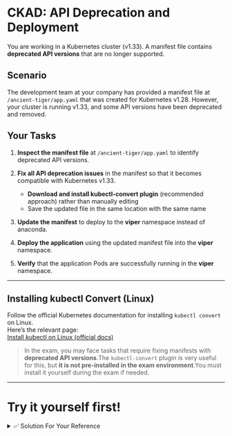 # CKAD: API Deprecation and Deployment

You are working in a Kubernetes cluster (v1.33). A manifest file contains **deprecated API versions** that are no longer supported.

## Scenario
The development team at your company has provided a manifest file at `/ancient-tiger/app.yaml` that was created for Kubernetes v1.28. However, your cluster is running v1.33, and some API versions have been deprecated and removed.

## Your Tasks

1. **Inspect the manifest file** at `/ancient-tiger/app.yaml` to identify deprecated API versions.

2. **Fix all API deprecation issues** in the manifest so that it becomes compatible with Kubernetes v1.33.
   - **Download and install kubectl-convert plugin** (recommended approach) rather than manually editing
   - Save the updated file in the same location with the same name

3. **Update the manifest** to deploy to the **viper** namespace instead of anaconda.

4. **Deploy the application** using the updated manifest file into the **viper** namespace.

6. **Verify** that the application Pods are successfully running in the **viper** namespace.

---

## Installing kubectl Convert (Linux)

Follow the official Kubernetes documentation for installing `kubectl convert` on Linux.  
Here’s the relevant page:  
[Install kubectl on Linux (official docs)](https://kubernetes.io/docs/tasks/tools/install-kubectl-linux/)  

> In the exam, you may face tasks that require fixing manifests with **deprecated API versions**.The `kubectl-convert` plugin is very useful for this, but **it is not pre-installed in the exam environment**.You must install it yourself during the exam if needed.

---

# Try it yourself first!

<details><summary>✅ Solution For Your Reference</summary>

```bash
# Step 1: Inspect the current manifest
cat /ancient-tiger/app.yaml

# Check available API versions
kubectl api-versions | grep apps

# Step 2: Use kubectl-convert to automatically fix deprecated APIs
# apps/v1beta1 is deprecated, convert to apps/v1
# kubectl-convert automatically adds required fields like selector
kubectl-convert -f /ancient-tiger/app.yaml --output-version apps/v1

# Step 3: Create the viper namespace
kubectl create namespace viper

# Step 4: Convert and save the manifest with namespace change
kubectl-convert -f /ancient-tiger/app.yaml --output-version apps/v1 | \
  sed 's/namespace: anaconda/namespace: viper/g' > /tmp/converted.yaml
mv /tmp/converted.yaml /ancient-tiger/app.yaml

# Verify the converted manifest
cat /ancient-tiger/app.yaml

# Step 5: Apply the manifest
kubectl apply -f /ancient-tiger/app.yaml

# Step 6: Verify the deployment
kubectl get pods -n viper
kubectl get deployment -n viper
kubectl rollout status deployment/web-app -n viper

```

**Key points:**
- `apps/v1beta1` was deprecated and removed in Kubernetes v1.16+
- `apps/v1` requires a `selector` field in Deployment spec
- The namespace was changed from "anaconda" to "viper" as per requirements

</details>
